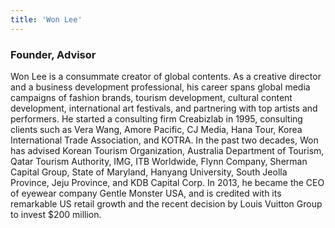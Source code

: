 ```yaml
---
title: 'Won Lee'
---
```


<h3 class="page-subtitle">Founder, Advisor</h3>
Won Lee is a consummate creator of global contents. As a creative director and a business development professional, his career spans global media campaigns of fashion brands, tourism development, cultural content development, international art festivals, and partnering with top artists and performers. He started a consulting firm Creabizlab in 1995, consulting clients such as Vera Wang, Amore Pacific, CJ Media, Hana Tour, Korea International Trade Association, and KOTRA. In the past two decades, Won has advised Korean Tourism Organization, Australia Department of Tourism, Qatar Tourism Authority, IMG, ITB Worldwide, Flynn Company, Sherman Capital Group, State of Maryland, Hanyang University, South Jeolla Province, Jeju Province, and KDB Capital Corp. In 2013, he became the CEO of eyewear company Gentle Monster USA, and is credited with its remarkable US retail growth and the recent decision by Louis Vuitton Group to invest $200 million.
